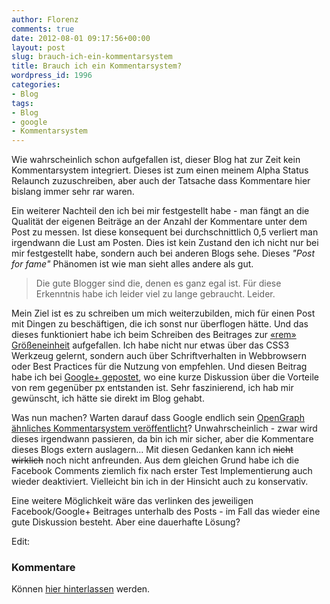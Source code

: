 ```yaml
---
author: Florenz
comments: true
date: 2012-08-01 09:17:56+00:00
layout: post
slug: brauch-ich-ein-kommentarsystem
title: Brauch ich ein Kommentarsystem?
wordpress_id: 1996
categories:
- Blog
tags:
- Blog
- google
- Kommentarsystem
---
```


Wie wahrscheinlich schon aufgefallen ist, dieser Blog hat zur Zeit kein Kommentarsystem integriert. Dieses ist zum einen meinem Alpha Status Relaunch zuzuschreiben, aber auch der Tatsache dass Kommentare hier bislang immer sehr rar waren.





Ein weiterer Nachteil den ich bei mir festgestellt habe - man fängt an die Qualität der eigenen Beiträge an der Anzahl der Kommentare unter dem Post zu messen. Ist diese konsequent bei durchschnittlich 0,5 verliert man irgendwann die Lust am Posten. Dies ist kein Zustand den ich nicht nur bei mir festgestellt habe, sondern auch bei anderen Blogs sehe. Dieses _"Post for fame"_ Phänomen ist wie man sieht alles andere als gut.





> 
  
> 
> Die gute Blogger sind die, denen es ganz egal ist. Für diese Erkenntnis habe ich leider viel zu lange gebraucht. Leider.
> 
> 






Mein Ziel ist es zu schreiben um mich weiterzubilden, mich für einen Post mit Dingen zu beschäftigen, die ich sonst nur überflogen hätte. Und das dieses funktioniert habe ich beim Schreiben des Beitrages zur [«rem» Größeneinheit](http://www.florenz.co.uk/schriftgroessen-mit-rem-werten/) aufgefallen. Ich habe nicht nur etwas über das CSS3 Werkzeug gelernt, sondern auch über Schriftverhalten in Webbrowsern oder Best Practices für die Nutzung von empfehlen. Und diesen Beitrag habe ich bei [Google+ gepostet](https://plus.google.com/116347511529385379307/posts/MSfyS51gt8N), wo eine kurze Diskussion über die Vorteile von rem gegenüber px entstanden ist. Sehr faszinierend, ich hab mir gewünscht, ich hätte sie direkt im Blog gehabt.





Was nun machen? Warten darauf dass Google endlich sein [OpenGraph ähnliches Kommentarsystem veröffentlicht](http://articles.businessinsider.com/2012-03-27/tech/31242807_1_google-accounts-facebook-accounts-search-engine)? Unwahrscheinlich - zwar wird dieses irgendwann passieren, da bin ich mir sicher, aber die Kommentare dieses Blogs extern auslagern... Mit diesen Gedanken kann ich <strike>nicht wirklich</strike> noch nicht anfreunden. Aus dem gleichen Grund habe ich die Facebook Comments ziemlich fix nach erster Test Implementierung auch wieder deaktiviert. Vielleicht bin ich in der Hinsicht auch zu konservativ.





Eine weitere Möglichkeit wäre das verlinken des jeweiligen Facebook/Google+ Beitrages unterhalb des Posts - im Fall das wieder eine gute Diskussion besteht. Aber eine dauerhafte Lösung?





Edit:





### Kommentare





Können [hier hinterlassen](https://plus.google.com/116347511529385379307/posts/E5JTtYP9Ybc) werden.



